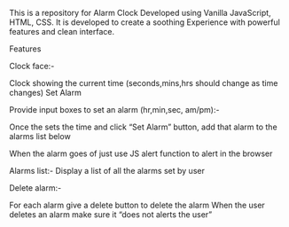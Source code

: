 This is a repository for Alarm Clock Developed using Vanilla JavaScript, HTML, CSS.
It is developed to create a soothing Experience with powerful features and clean interface.

Features

Clock face:-

Clock showing the current time (seconds,mins,hrs should change as time changes)
Set Alarm

Provide input boxes to set an alarm (hr,min,sec, am/pm):-

Once the sets the time and click “Set Alarm” button, add that alarm to the alarms list below

When the alarm goes of just use JS alert function to alert in the browser

Alarms list:-
Display a list of all the alarms set by user

Delete alarm:-

For each alarm give a delete button to delete the alarm
When the user deletes an alarm make sure it “does not alerts the user”
